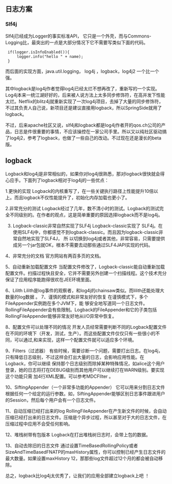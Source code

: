 ## 日志方案

### Slf4j

Slf4j已经成为Logger的事实标准API， 它只是一个外壳，而与Commons-Logging比，最突出的一点是大部分情况下它不需要写类似下面的代码。

     if(logger.isInfoEnabled()){
         logger.info("hello " + name);
     }
     
而后面的实现方面，java.util.logging， log4j ，logback，log4j2 一个比一个强。

其中logback是log4j作者觉得log4j已经太烂不想再改了，重新写的一个实现。Log4j本来一统江湖好好的，后来被人说方法上太多同步修饰符，在高并发下性能太烂。Netflix的blitz4j就重新实现了一次log4j项目，去掉了大量的同步修饰符，不过其负责人自己说，新项目还是建议直接用logback，所以SpringSide就用了logback。

不过，后来apache社区又说，slf4j和logback都是log4j作者开的qos.ch公司的产品，日志是件很重要的事情，不应该操控在一家公司手里。所以又以纯社区驱动搞了log4j2，参考了logback，也做了一些自己的改动。不过现在还是漫长的beta版。


## logback

Logback和log4j是非常相似的，如果你对log4j很熟悉，那对logback很快就会得心应手。下面列了logback相对于log4j的一些优点：

1.更快的实现  Logback的内核重写了，在一些关键执行路径上性能提升10倍以上。而且logback不仅性能提升了，初始化内存加载也更小了。

2.非常充分的测试  Logback经过了几年，数不清小时的测试。Logback的测试完全不同级别的。在作者的观点，这是简单重要的原因选择logback而不是log4j。

3. Logback-classic非常自然实现了SLF4j    Logback-classic实现了 SLF4j。在使用SLF4j中，你都感觉不到logback-classic。而且因为logback-classic非常自然地实现了SLF4J，  所 以切换到log4j或者其他，非常容易，只需要提供成另一个jar包就OK，根本不需要去动那些通过SLF4JAPI实现的代码。

4、非常充分的文档  官方网站有两百多页的文档。

5、自动重新加载配置文件  当配置文件修改了，Logback-classic能自动重新加载配置文件。扫描过程快且安全，它并不需要另外创建一个扫描线程。这个技术充分保证了应用程序能跑得很欢在JEE环境里面。

6、Lilith   Lilith是log事件的观察者，和log4j的chainsaw类似。而lilith还能处理大数量的log数据 。
7、谨慎的模式和非常友好的恢复  在谨慎模式下，多个FileAppender实例跑在多个JVM下，能 够安全地写道同一个日志文件。RollingFileAppender会有些限制。Logback的FileAppender和它的子类包括 RollingFileAppender能够非常友好地从I/O异常中恢复。

8、配置文件可以处理不同的情况   开发人员经常需要判断不同的Logback配置文件在不同的环境下（开发，测试，生产）。而这些配置文件仅仅只有一些很小的不同，可以通过,和来实现，这样一个配置文件就可以适应多个环境。

9、Filters（过滤器）  有些时候，需要诊断一个问题，需要打出日志。在log4j，只有降低日志级别，不过这样会打出大量的日志，会影响应用性能。在Logback，你可以继续 保持那个日志级别而除掉某种特殊情况，如alice这个用户登录，她的日志将打在DEBUG级别而其他用户可以继续打在WARN级别。要实现这个功能只需 加4行XML配置。可以参考MDCFIlter 。

10、SiftingAppender（一个非常多功能的Appender）  它可以用来分割日志文件根据任何一个给定的运行参数。如，SiftingAppender能够区别日志事件跟进用户的Session，然后每个用户会有一个日志文件。

11、自动压缩已经打出来的log  RollingFileAppender在产生新文件的时候，会自动压缩已经打出来的日志文件。压缩是个异步过程，所以甚至对于大的日志文件，在压缩过程中应用不会受任何影响。

12、堆栈树带有包版本  Logback在打出堆栈树日志时，会带上包的数据。

13、自动去除旧的日志文件  通过设置TimeBasedRollingPolicy或者SizeAndTimeBasedFNATP的maxHistory属性，你可以控制已经产生日志文件的最大数量。如果设置maxHistory 12，那那些log文件超过12个月的都会被自动移除。

总之，logback比log4j太优秀了，让我们的应用全部建立logback上吧 ！